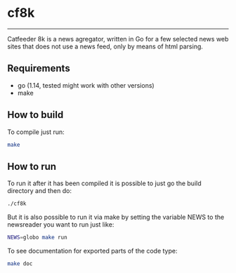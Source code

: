 # cf8k
----
Catfeeder 8k is a news agregator, written in Go for a few selected
news web sites that does not use a news feed, only by means of html parsing.

## Requirements
- go (1.14, tested might work with other versions)
- make

## How to build
To compile just run:
```bash
make
```

## How to run
To run it after it has been compiled it is possible to just go the build
directory and then do:
```bash
./cf8k
```

But it is also possible to run it via make by setting the variable NEWS to the
newsreader you want to run just like:
```bash
NEWS=globo make run
```

To see documentation for exported parts of the code type:
```bash
make doc
```
